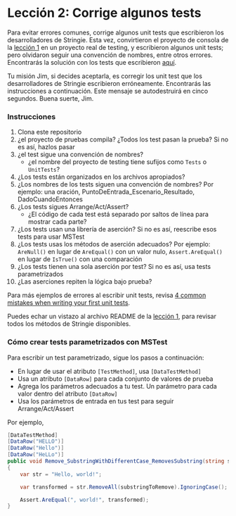 # Lección 2: Corrige algunos tests

Para evitar errores comunes, corrige algunos unit tests que escribieron los desarrolladores de Stringie. Esta vez, convirtieron el proyecto de consola de la [lección 1](../Leccion1/README.md) en un proyecto real de testing, y escribieron algunos unit tests; pero olvidaron seguir una convención de nombres, entre otros errores. Encontrarás la solución con los tests que escribieron [aquí](../../Lesson2/Stringie). 

Tu misión Jim, si decides aceptarla, es corregir los unit test que los desarrolladores de Stringie escribieron erróneamente. Encontrarás las instrucciones a continuación. Este mensaje se autodestruirá en cinco segundos. Buena suerte, Jim.

### Instrucciones

1. Clona este repositorio
2. ¿el proyecto de pruebas compila? ¿Todos los test pasan la prueba? Si no es así, hazlos pasar
3. ¿el test sigue una convención de nombres?
	* ¿el nombre del proyecto de testing tiene sufijos como `Tests` o `UnitTests`?
4. ¿Los tests están organizados en los archivos apropiados?
5. ¿Los nombres de los tests siguen una convención de nombres? Por ejemplo: una oración, PuntoDeEntrada_Escenario_Resultado, DadoCuandoEntonces
6. ¿Los tests sigues Arrange/Act/Assert?
	* ¿El código de cada test está separado por saltos de línea para mostrar cada parte?
7. ¿Los tests usan una librería de aserción? Si no es así, reescribe esos tests para usar MSTest
8. ¿Los tests usas los métodos de aserción adecuados? Por ejemplo: `AreNull()` en lugar de `AreEqual()` con un valor nulo, `Assert.AreEqual()` en lugar de `IsTrue()` con una comparación 
9. ¿Los tests tienen una sola aserción por test? Si no es así, usa tests parametrizados
10. ¿Las aserciones repiten la lógica bajo prueba?

Para más ejemplos de errores al escribir unit tests, revisa [4 common mistakes when writing your first unit tests](https://canro91.github.io/2021/03/29/UnitTestingCommonMistakes/).

Puedes echar un vistazo al archivo README de la [lección 1](../Leccion1/README.md), para revisar todos los métodos de Stringie disponibles.

### Cómo crear tests parametrizados con MSTest

Para escribir un test parametrizado, sigue los pasos a continuación:

* En lugar de usar el atributo `[TestMethod]`, usa `[DataTestMethod]`
* Usa un atributo `[DataRow]` para cada conjunto de valores de prueba 
* Agrega los parámetros adecuados a tu test. Un parámetro para cada valor dentro del atributo `[DataRow]`
* Usa los parámetros de entrada en tus test para seguir Arrange/Act/Assert 

Por ejemplo,

```csharp
[DataTestMethod]
[DataRow("HELLO")]
[DataRow("Hello")]
[DataRow("HeLLo")]
public void Remove_SubstringWithDifferentCase_RemovesSubstring(string substringToRemove)
{
    var str = "Hello, world!";

    var transformed = str.RemoveAll(substringToRemove).IgnoringCase();

    Assert.AreEqual(", world!", transformed);
}
```

